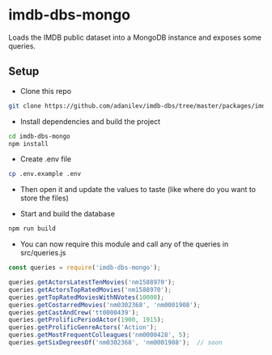 # imdb-dbs-mongo

Loads the IMDB public dataset into a MongoDB instance and exposes some queries.

## Setup
* Clone this repo
```bash
git clone https://github.com/adanilev/imdb-dbs/tree/master/packages/imdb-dbs-mongo
```

* Install dependencies and build the project
```bash
cd imdb-dbs-mongo
npm install
```

* Create .env file
```bash
cp .env.example .env
```

* Then open it and update the values to taste (like where do you want to store the files)

* Start and build the database
```bash
npm run build
```

* You can now require this module and call any of the queries in src/queries.js
```javascript
const queries = require('imdb-dbs-mongo');

queries.getActorsLatestTenMovies('nm1588970');
queries.getActorsTopRatedMovies('nm1588970');
queries.getTopRatedMoviesWithNVotes(10000);
queries.getCostarredMovies('nm0302368', 'nm0001908');
queries.getCastAndCrew('tt0000439');
queries.getProlificPeriodActor(1900, 1915);
queries.getProlificGenreActors('Action');
queries.getMostFrequentColleagues('nm0000428', 5);
queries.getSixDegreesOf('nm0302368', 'nm0001908');  // soon
```